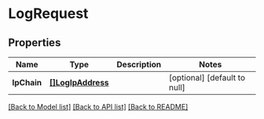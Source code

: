 # LogRequest

## Properties
Name | Type | Description | Notes
------------ | ------------- | ------------- | -------------
**IpChain** | [**[]LogIpAddress**](LogIpAddress.md) |  | [optional] [default to null]

[[Back to Model list]](../README.md#documentation-for-models) [[Back to API list]](../README.md#documentation-for-api-endpoints) [[Back to README]](../README.md)

